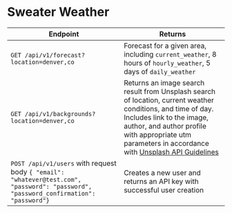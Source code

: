 # Sweater Weather

| Endpoint        | Returns           | 
| ------------- | ------------- | 
| `GET /api/v1/forecast?location=denver,co` | Forecast for a given area, including `current_weather`, 8 hours of `hourly_weather`, 5 days of `daily_weather`| 
| `GET /api/v1/backgrounds?location=denver,co` | Returns an image search result from Unsplash search of location, current weather conditions, and time of day. Includes link to the image, author, and author profile with appropriate utm parameters in accordance with [Unsplash API Guidelines](https://help.unsplash.com/en/articles/2511245-unsplash-api-guidelines)|  
| `POST /api/v1/users` with request body `{ "email": "whatever@test.com", "password": "password", "password_confirmation": "password"}` | Creates a new user and returns an API key with successful user creation |
